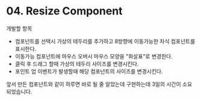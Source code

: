 # 04. Resize Component

개발할 항목

* 컴포넌트를 선택시 가상의 테두리를 추가하고 8방향에 이동가능한 자식 컴포넌트를 표시한다.&#x20;
* 이동가능 컴포넌트에 마우스 오버시 마우스 모양을 "화살표"로 변경한다.&#x20;
* 클릭 후 드래그 할때 가상의 테두리 사이즈를 변경시킨다.
* 포인트 업 이벤트가 발생할때 해당 컴포넌트의 사이즈를 변경시킨다.



앞서 만든 컴포넌트와 같이 하루면 바로 될 줄 알았는데 구현하는데 3일의 시간이 소요되었습니다.&#x20;

